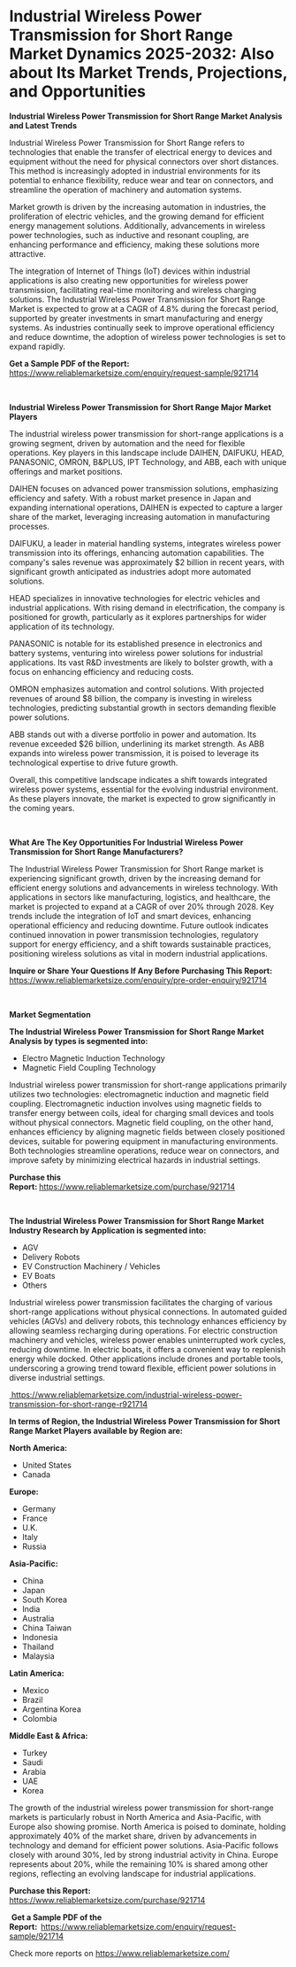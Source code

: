 <p><h1>Industrial Wireless Power Transmission for Short Range Market Dynamics 2025-2032: Also about Its Market Trends, Projections, and Opportunities</h1></p><p><strong>Industrial Wireless Power Transmission for Short Range Market Analysis and Latest Trends</strong></p>
<p><p>Industrial Wireless Power Transmission for Short Range refers to technologies that enable the transfer of electrical energy to devices and equipment without the need for physical connectors over short distances. This method is increasingly adopted in industrial environments for its potential to enhance flexibility, reduce wear and tear on connectors, and streamline the operation of machinery and automation systems.</p><p>Market growth is driven by the increasing automation in industries, the proliferation of electric vehicles, and the growing demand for efficient energy management solutions. Additionally, advancements in wireless power technologies, such as inductive and resonant coupling, are enhancing performance and efficiency, making these solutions more attractive. </p><p>The integration of Internet of Things (IoT) devices within industrial applications is also creating new opportunities for wireless power transmission, facilitating real-time monitoring and wireless charging solutions. The Industrial Wireless Power Transmission for Short Range Market is expected to grow at a CAGR of 4.8% during the forecast period, supported by greater investments in smart manufacturing and energy systems. As industries continually seek to improve operational efficiency and reduce downtime, the adoption of wireless power technologies is set to expand rapidly.</p></p>
<p><strong>Get a Sample PDF of the Report:&nbsp;</strong> <a href="https://www.reliablemarketsize.com/enquiry/request-sample/921714?utm_campaign=2459&utm_medium=2&utm_source=Github&utm_content=ia&utm_term=21032025&utm_id=industrial-wireless-power-transmission-for-short-range">https://www.reliablemarketsize.com/enquiry/request-sample/921714</a></p>
<p>&nbsp;</p>
<p><strong>Industrial Wireless Power Transmission for Short Range Major Market Players</strong></p>
<p><p>The industrial wireless power transmission for short-range applications is a growing segment, driven by automation and the need for flexible operations. Key players in this landscape include DAIHEN, DAIFUKU, HEAD, PANASONIC, OMRON, B&PLUS, IPT Technology, and ABB, each with unique offerings and market positions.</p><p>DAIHEN focuses on advanced power transmission solutions, emphasizing efficiency and safety. With a robust market presence in Japan and expanding international operations, DAIHEN is expected to capture a larger share of the market, leveraging increasing automation in manufacturing processes.</p><p>DAIFUKU, a leader in material handling systems, integrates wireless power transmission into its offerings, enhancing automation capabilities. The company's sales revenue was approximately $2 billion in recent years, with significant growth anticipated as industries adopt more automated solutions.</p><p>HEAD specializes in innovative technologies for electric vehicles and industrial applications. With rising demand in electrification, the company is positioned for growth, particularly as it explores partnerships for wider application of its technology.</p><p>PANASONIC is notable for its established presence in electronics and battery systems, venturing into wireless power solutions for industrial applications. Its vast R&D investments are likely to bolster growth, with a focus on enhancing efficiency and reducing costs.</p><p>OMRON emphasizes automation and control solutions. With projected revenues of around $8 billion, the company is investing in wireless technologies, predicting substantial growth in sectors demanding flexible power solutions.</p><p>ABB stands out with a diverse portfolio in power and automation. Its revenue exceeded $26 billion, underlining its market strength. As ABB expands into wireless power transmission, it is poised to leverage its technological expertise to drive future growth.</p><p>Overall, this competitive landscape indicates a shift towards integrated wireless power systems, essential for the evolving industrial environment. As these players innovate, the market is expected to grow significantly in the coming years.</p></p>
<p>&nbsp;</p>
<p><strong>What Are The Key Opportunities For Industrial Wireless Power Transmission for Short Range Manufacturers?</strong></p>
<p><p>The Industrial Wireless Power Transmission for Short Range market is experiencing significant growth, driven by the increasing demand for efficient energy solutions and advancements in wireless technology. With applications in sectors like manufacturing, logistics, and healthcare, the market is projected to expand at a CAGR of over 20% through 2028. Key trends include the integration of IoT and smart devices, enhancing operational efficiency and reducing downtime. Future outlook indicates continued innovation in power transmission technologies, regulatory support for energy efficiency, and a shift towards sustainable practices, positioning wireless solutions as vital in modern industrial applications.</p></p>
<p><strong>Inquire or Share Your Questions If Any Before Purchasing This Report:</strong> <a href="https://www.reliablemarketsize.com/enquiry/pre-order-enquiry/921714?utm_campaign=2459&utm_medium=2&utm_source=Github&utm_content=ia&utm_term=21032025&utm_id=industrial-wireless-power-transmission-for-short-range">https://www.reliablemarketsize.com/enquiry/pre-order-enquiry/921714</a></p>
<p>&nbsp;</p>
<p><strong>Market Segmentation</strong></p>
<p><strong>The Industrial Wireless Power Transmission for Short Range Market Analysis by types is segmented into:</strong></p>
<p><ul><li>Electro Magnetic Induction Technology</li><li>Magnetic Field Coupling Technology</li></ul></p>
<p><p>Industrial wireless power transmission for short-range applications primarily utilizes two technologies: electromagnetic induction and magnetic field coupling. Electromagnetic induction involves using magnetic fields to transfer energy between coils, ideal for charging small devices and tools without physical connectors. Magnetic field coupling, on the other hand, enhances efficiency by aligning magnetic fields between closely positioned devices, suitable for powering equipment in manufacturing environments. Both technologies streamline operations, reduce wear on connectors, and improve safety by minimizing electrical hazards in industrial settings.</p></p>
<p><strong>Purchase this Report:&nbsp;</strong><a href="https://www.reliablemarketsize.com/purchase/921714?utm_campaign=2459&utm_medium=2&utm_source=Github&utm_content=ia&utm_term=21032025&utm_id=industrial-wireless-power-transmission-for-short-range">https://www.reliablemarketsize.com/purchase/921714</a></p>
<p>&nbsp;</p>
<p><strong>The Industrial Wireless Power Transmission for Short Range Market Industry Research by Application is segmented into:</strong></p>
<p><ul><li>AGV</li><li>Delivery Robots</li><li>EV Construction Machinery / Vehicles</li><li>EV Boats</li><li>Others</li></ul></p>
<p><p>Industrial wireless power transmission facilitates the charging of various short-range applications without physical connections. In automated guided vehicles (AGVs) and delivery robots, this technology enhances efficiency by allowing seamless recharging during operations. For electric construction machinery and vehicles, wireless power enables uninterrupted work cycles, reducing downtime. In electric boats, it offers a convenient way to replenish energy while docked. Other applications include drones and portable tools, underscoring a growing trend toward flexible, efficient power solutions in diverse industrial settings.</p></p>
<p><a href="https://www.reliablemarketsize.com/industrial-wireless-power-transmission-for-short-range-r921714?utm_campaign=2459&utm_medium=2&utm_source=Github&utm_content=ia&utm_term=21032025&utm_id=industrial-wireless-power-transmission-for-short-range">&nbsp;https://www.reliablemarketsize.com/industrial-wireless-power-transmission-for-short-range-r921714</a></p>
<p><strong>In terms of Region, the Industrial Wireless Power Transmission for Short Range Market Players available by Region are:</strong></p>
<p>
    <p> <strong> North America: </strong>
        <ul>
            <li>United States</li>
            <li>Canada</li>
        </ul>
        </p> 
    <p> <strong> Europe: </strong>
        <ul>
            <li>Germany</li>
            <li>France</li>
            <li>U.K.</li>
            <li>Italy</li>
            <li>Russia</li>
        </ul>
        </p> 
    <p> <strong> Asia-Pacific: </strong>
        <ul>
            <li>China</li>
            <li>Japan</li>
            <li>South Korea</li>
            <li>India</li>
            <li>Australia</li>
            <li>China Taiwan</li>
            <li>Indonesia</li>
            <li>Thailand</li>
            <li>Malaysia</li>
        </ul>
        </p> 
    <p> <strong> Latin America: </strong>
        <ul>
            <li>Mexico</li>
            <li>Brazil</li>
            <li>Argentina Korea</li>
            <li>Colombia</li>
        </ul>
        </p> 
    <p> <strong> Middle East & Africa: </strong>
        <ul>
            <li>Turkey</li>
            <li>Saudi</li>
            <li>Arabia</li>
            <li>UAE</li>
            <li>Korea</li>
        </ul>
    </p>
    </p>
<p><p>The growth of the industrial wireless power transmission for short-range markets is particularly robust in North America and Asia-Pacific, with Europe also showing promise. North America is poised to dominate, holding approximately 40% of the market share, driven by advancements in technology and demand for efficient power solutions. Asia-Pacific follows closely with around 30%, led by strong industrial activity in China. Europe represents about 20%, while the remaining 10% is shared among other regions, reflecting an evolving landscape for industrial applications.</p></p>
<p><strong>Purchase this Report: </strong><a href="https://www.reliablemarketsize.com/purchase/921714?utm_campaign=2459&utm_medium=2&utm_source=Github&utm_content=ia&utm_term=21032025&utm_id=industrial-wireless-power-transmission-for-short-range">https://www.reliablemarketsize.com/purchase/921714</a></p>
<p>&nbsp;<strong>Get a Sample PDF of the Report:&nbsp;&nbsp;</strong><a href="https://www.reliablemarketsize.com/enquiry/request-sample/921714?utm_campaign=2459&utm_medium=2&utm_source=Github&utm_content=ia&utm_term=21032025&utm_id=industrial-wireless-power-transmission-for-short-range">https://www.reliablemarketsize.com/enquiry/request-sample/921714</a></p>
<p><strong></strong></p>
<p>Check more reports on <a href="https://www.reliablemarketsize.com/?utm_campaign=2459&utm_medium=2&utm_source=Github&utm_content=ia&utm_term=21032025&utm_id=industrial-wireless-power-transmission-for-short-range">https://www.reliablemarketsize.com/</a></p>